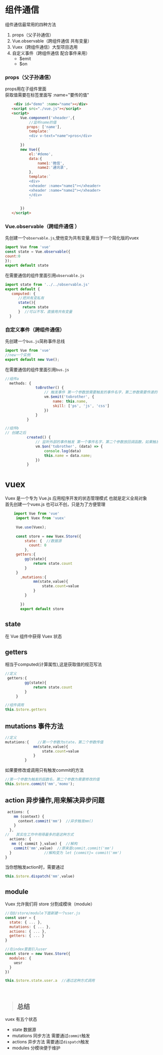 
# 组件通信
 组件通信最常用的四种方法  
   1. props（父子孙通信）  
   2. Vue.observable（跨组件通信 共有变量）
   3. Vuex（跨组件通信）大型项目选用
   4. 自定义事件（跨组件通信 配合事件来用）
      * $emit
      * $on

 ### props（父子孙通信）
  props用在子组件里面  
  获取值需要在标签里面写 :name="要传的值"
 ```html
     <div id="demo" :name="name"></div>
    <script src="./vue.js"></script>
    <script>
        Vue.component('xheader',{
            //监听name的值
           props: ['name'],
            template:`
            <div v-text="name">pros</div>
            `
        })
        new Vue({
            el:'#demo',
            data:{
                name1:'微信',
                name2:'通讯录',
            },
            template:`
            <div>
            <xheader :name="name1"></xheader>
            <xheader :name="name2"></xheader>
            </div>
            `
            
        })
    </script>
 ```
 ### Vue.observable（跨组件通信 ）
  先创建一个`observable.js`,使他变为共有变量,相当于一个简化版的vuex
  ```js
  import Vue from 'vue'
  const state = Vue.observable({
  count:0
});
export default state
  ```
  在需要通信的组件里面引用`observable.js` 
  ```js
  import state from '../../observable.js'
  export default {
     computed: {
        //把共有变私有
        state(){
          return state
        }  //可以不写，直接用共有变量
    }
  ```
   ###  自定义事件（跨组件通信）
   先创建一个`bus.js`简称事件总线
   ```js
   import Vue from 'vue'
   //new一个实例
   export default new Vue();
   ```
  在需要通信的组件里面引用`bus.js` 
  ```js
  //组件a
    methods: {
                toBrother() {
                    // 触发事件 第一个参数放需要触发的事件名字，第二参数需要传递的参数
                    vm.$emit('tobrother', {
                        name: this.name,
                        skill: ['ps', 'js', 'css']
                    })
                }
            }
  ```
  ```js
  //组件b
 // 创建之后
            created() {
                // 监听外部的事件触发 第一个事件名字，第二个参数放回调函数，如果触发事件被监听到，那么触发该回调函数
                vm.$on('tobrother', (data) => {
                    console.log(data)
                    this.name = data.name;
                })
            }
  ```
  # vuex
  Vuex 是一个专为 Vue.js 应用程序开发的状态管理模式 也就是定义全局对象  
    首先创建一个vuex.js 也可以不创，只是为了方便管理
```js
    import Vue from 'vue'
     import Vuex from 'vuex'
     
     Vue.use(Vuex);
     
     const store = new Vuex.Store({
         state: {  //数据源
           count: 0
         },
     getters:{
         gg(state){
             return state.count
         }
     }
       ,mutations:{ 
             mm(state,value){
                 state.count=value
             }
         }
       
       })
       export default store
```
## state
 在 Vue 组件中获得 Vuex 状态
## getters
相当于computed(计算属性),这是获取值的规范写法
```js
//定义
 getters:{
         gg(state){
             return state.count
         }
     }
```
```js
//组件调用
this.$store.getters
```
## mutations 事件方法
```js
//定义
mutations:{    //第一个参数为state，第二个参数传值
             mm(state,value){
                 state.count=value
             }
         }
```
如果要修改或调用只有触发commit的方法
```js
//第一个参数为触发的函数名，第二个参数为需要修改的值
this.$store.commit('mm','momo');
```
## action 异步操作,用来解决异步问题
```js
 actions: {
    mm (context) {
      context.commit('mm')  //异步触发mm()
    }
  },
//   其实在工作中用得最多的是这种方式
  actions: {
   mm ({ commit },value) {  //解构 
    commit('mm',value)  //原来是commit.commit('mm')
  }               //解构变为 let {commit}= commit('mm')
}
```
当你想触发action时，需要通过
```js
this.$store.dispatch('mm',value)
```
## module 
Vuex 允许我们将 store 分割成模块（module）
```js
//在@/store/module下面新建一个user.js
const user = {
  state: { ... },
  mutations: { ... },
  actions: { ... },
  getters: { ... }
}

//在index里面引入user
const store = new Vuex.Store({
  modules: {
    uesr
  }
})

this.$store.state.user.a  //通过这种方式调用
```
<br/>  

> ## 总结
vuex 有五个状态   
- state 数据源
- mutations 同步方法 需要通过`commit`触发
- actions 异步方法 需要通过`dispatch`触发
- modules 分模块便于维护